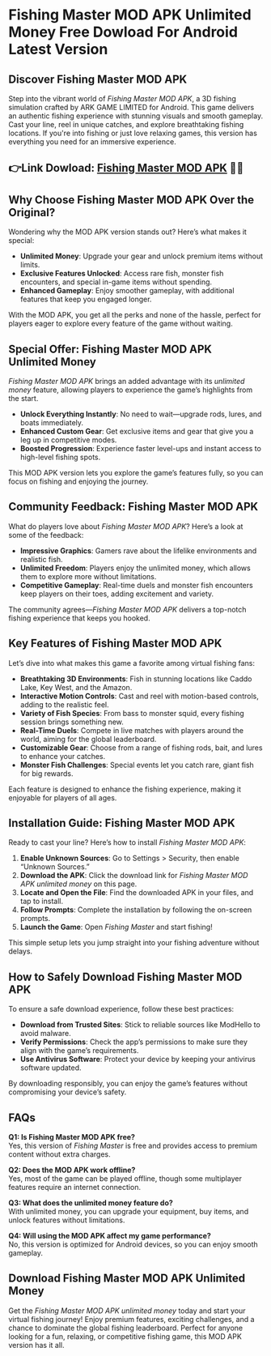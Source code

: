 # Fishing Master MOD APK Unlimited Money Free Dowload For Android Latest Version

## Discover Fishing Master MOD APK

Step into the vibrant world of *Fishing Master MOD APK*, a 3D fishing simulation crafted by ARK GAME LIMITED for Android. This game delivers an authentic fishing experience with stunning visuals and smooth gameplay. Cast your line, reel in unique catches, and explore breathtaking fishing locations. If you're into fishing or just love relaxing games, this version has everything you need for an immersive experience.


## 👉Link Dowload: [Fishing Master MOD APK](https://modhello.com/fishing-master/) 👌🏻

## Why Choose Fishing Master MOD APK Over the Original?

Wondering why the MOD APK version stands out? Here’s what makes it special:

- **Unlimited Money**: Upgrade your gear and unlock premium items without limits.
- **Exclusive Features Unlocked**: Access rare fish, monster fish encounters, and special in-game items without spending.
- **Enhanced Gameplay**: Enjoy smoother gameplay, with additional features that keep you engaged longer.

With the MOD APK, you get all the perks and none of the hassle, perfect for players eager to explore every feature of the game without waiting.

## Special Offer: Fishing Master MOD APK Unlimited Money

*Fishing Master MOD APK* brings an added advantage with its *unlimited money* feature, allowing players to experience the game’s highlights from the start.

- **Unlock Everything Instantly**: No need to wait—upgrade rods, lures, and boats immediately.
- **Enhanced Custom Gear**: Get exclusive items and gear that give you a leg up in competitive modes.
- **Boosted Progression**: Experience faster level-ups and instant access to high-level fishing spots.

This MOD APK version lets you explore the game’s features fully, so you can focus on fishing and enjoying the journey.

## Community Feedback: Fishing Master MOD APK

What do players love about *Fishing Master MOD APK*? Here’s a look at some of the feedback:

- **Impressive Graphics**: Gamers rave about the lifelike environments and realistic fish.
- **Unlimited Freedom**: Players enjoy the unlimited money, which allows them to explore more without limitations.
- **Competitive Gameplay**: Real-time duels and monster fish encounters keep players on their toes, adding excitement and variety.

The community agrees—*Fishing Master MOD APK* delivers a top-notch fishing experience that keeps you hooked.

## Key Features of Fishing Master MOD APK

Let’s dive into what makes this game a favorite among virtual fishing fans:

- **Breathtaking 3D Environments**: Fish in stunning locations like Caddo Lake, Key West, and the Amazon.
- **Interactive Motion Controls**: Cast and reel with motion-based controls, adding to the realistic feel.
- **Variety of Fish Species**: From bass to monster squid, every fishing session brings something new.
- **Real-Time Duels**: Compete in live matches with players around the world, aiming for the global leaderboard.
- **Customizable Gear**: Choose from a range of fishing rods, bait, and lures to enhance your catches.
- **Monster Fish Challenges**: Special events let you catch rare, giant fish for big rewards.

Each feature is designed to enhance the fishing experience, making it enjoyable for players of all ages.

## Installation Guide: Fishing Master MOD APK

Ready to cast your line? Here’s how to install *Fishing Master MOD APK*:

1. **Enable Unknown Sources**: Go to Settings > Security, then enable “Unknown Sources.”
2. **Download the APK**: Click the download link for *Fishing Master MOD APK unlimited money* on this page.
3. **Locate and Open the File**: Find the downloaded APK in your files, and tap to install.
4. **Follow Prompts**: Complete the installation by following the on-screen prompts.
5. **Launch the Game**: Open *Fishing Master* and start fishing!

This simple setup lets you jump straight into your fishing adventure without delays.

## How to Safely Download Fishing Master MOD APK

To ensure a safe download experience, follow these best practices:

- **Download from Trusted Sites**: Stick to reliable sources like ModHello to avoid malware.
- **Verify Permissions**: Check the app’s permissions to make sure they align with the game’s requirements.
- **Use Antivirus Software**: Protect your device by keeping your antivirus software updated.

By downloading responsibly, you can enjoy the game’s features without compromising your device’s safety.

## FAQs

**Q1: Is Fishing Master MOD APK free?**  
Yes, this version of *Fishing Master* is free and provides access to premium content without extra charges.

**Q2: Does the MOD APK work offline?**  
Yes, most of the game can be played offline, though some multiplayer features require an internet connection.

**Q3: What does the unlimited money feature do?**  
With unlimited money, you can upgrade your equipment, buy items, and unlock features without limitations.

**Q4: Will using the MOD APK affect my game performance?**  
No, this version is optimized for Android devices, so you can enjoy smooth gameplay.

## Download Fishing Master MOD APK Unlimited Money

Get the *Fishing Master MOD APK unlimited money* today and start your virtual fishing journey! Enjoy premium features, exciting challenges, and a chance to dominate the global fishing leaderboard. Perfect for anyone looking for a fun, relaxing, or competitive fishing game, this MOD APK version has it all.
